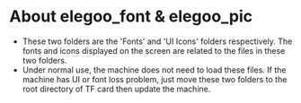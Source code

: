 # About elegoo_font & elegoo_pic 
- These two folders are the 'Fonts' and 'UI Icons' folders respectively. The fonts and icons displayed on the screen are related to the files in these two folders.
- Under normal use, the machine does not need to load these files. If the machine has UI or font loss problem, just move these two folders to the root directory of TF card then update the machine.


